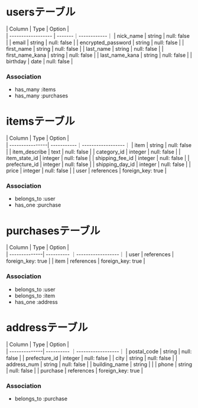 # usersテーブル

| Column             | Type   | Option      |  
| ------------------ | -------｜------------｜
| nick_name          | string | null: false |
| email              | string | null: false |
| encrypted_password | string | null: false |
| first_name         | string | null: false |
| last_name          | string | null: false |
| first_name_kana    | string | null: false |
| last_name_kana     | string | null: false |
| birthday           | date   | null: false |

### Association
- has_many :items
- has_many :purchases

# itemsテーブル

| Column          | Type       | Option            |  
| ----------------| -----------｜------------------｜
| item            | string     | null: false       |
| item_describe   | text       | null: false       |
| category_id     | integer    | null: false       |
| item_state_id   | integer    | null: false       |
| shipping_fee_id | integer    | null: false       |
| prefecture_id   | integer    | null: false       |
| shipping_day_id | integer    | null: false       |
| price           | integer    | null: false       |
| user            | references | foreign_key: true |

### Association
- belongs_to :user
- has_one :purchase

# purchasesテーブル

| Column        | Type       | Option            |  
| --------------| ---------- ｜------------------｜
| user          | references | foreign_key: true |
| item          | references | foreign_key: true |

### Association
- belongs_to :user
- belongs_to :item
- has_one :address

# addressテーブル

| Column        | Type       | Option            |  
| --------------| ---------- ｜------------------｜
| postal_code   | string     | null: false       |
| prefecture_id | integer    | null: false       |
| city          | string     | null: false       |
| address_num   | string     | null: false       |
| building_name | string     |                   |
| phone         | string     | null: false       |
| purchase      | references | foreign_key: true |

### Association
- belongs_to :purchase